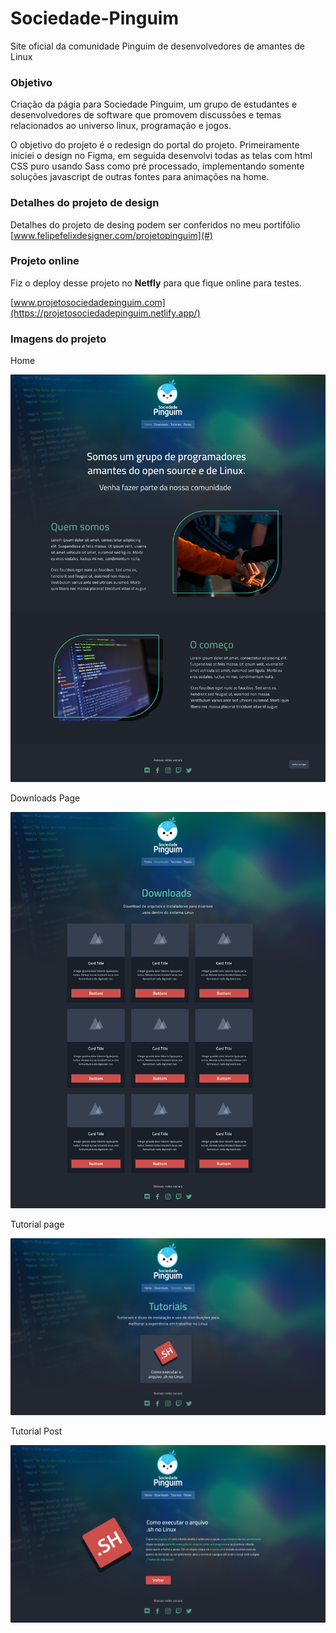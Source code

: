 # Sociedade-Pinguim
Site oficial da comunidade Pinguim de desenvolvedores de amantes de Linux

### Objetivo

Criação da págia para Sociedade Pinguim, um grupo de estudantes e desenvolvedores de software que promovem discussões e temas relacionados ao universo linux, programação e jogos.

O objetivo do projeto é o redesign do portal do projeto.
Primeiramente iniciei o design no Figma, em seguida desenvolvi todas as telas com html CSS puro usando Sass como pré processado, implementando somente soluções javascript de outras fontes para animações na home.

### Detalhes do projeto de design

Detalhes do projeto de desing podem ser conferidos no meu portifólio [www.felipefelixdesigner.com/projetopinguim](#)

### Projeto online

Fiz o deploy desse projeto no **Netfly** para que fique online para testes.

[www.projetosociedadepinguim.com](https://projetosociedadepinguim.netlify.app/)

### Imagens do projeto

Home

![](imagens/github/Home.png)

Downloads Page

![](imagens/github/Downloads.png)

Tutorial page

![](imagens/github/Tutoriais.png)

Tutorial Post

![](imagens/github/tutorialpost.png)
